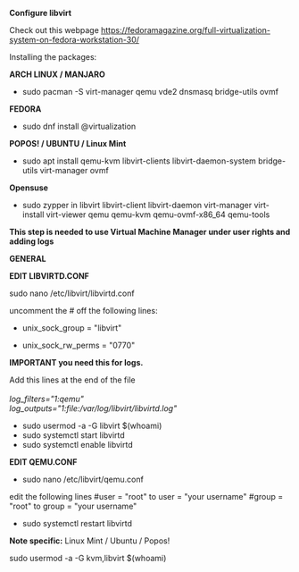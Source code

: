 **Configure libvirt**

Check out this webpage <https://fedoramagazine.org/full-virtualization-system-on-fedora-workstation-30/>

Installing the packages:

**ARCH LINUX / MANJARO**

* sudo pacman -S virt-manager qemu vde2 dnsmasq bridge-utils ovmf

**FEDORA**

* sudo dnf install @virtualization

**POPOS! / UBUNTU / Linux Mint**

* sudo apt install qemu-kvm libvirt-clients libvirt-daemon-system bridge-utils virt-manager ovmf

**Opensuse**

* sudo zypper in libvirt libvirt-client libvirt-daemon virt-manager virt-install virt-viewer qemu qemu-kvm qemu-ovmf-x86_64 qemu-tools

**This step is needed to use Virtual Machine Manager under user rights and adding logs**

**GENERAL**

**EDIT LIBVIRTD.CONF**

sudo nano /etc/libvirt/libvirtd.conf

uncomment the # off the following lines:

* unix_sock_group = "libvirt"


- unix_sock_rw_perms = "0770"

**IMPORTANT you need this for logs.**

Add this lines at the end of the file\
\
_log_filters="1:qemu"\
log_outputs="1:file:/var/log/libvirt/libvirtd.log"_

* sudo usermod -a -G libvirt $(whoami)
* sudo systemctl start libvirtd
* sudo systemctl enable libvirtd

**EDIT QEMU.CONF**

* sudo nano /etc/libvirt/qemu.conf

edit the following lines #user = "root" to user = "your username" #group = "root" to group = "your username"

* sudo systemctl restart libvirtd

**Note specific:** Linux Mint / Ubuntu / Popos!

sudo usermod -a -G kvm,libvirt $(whoami)